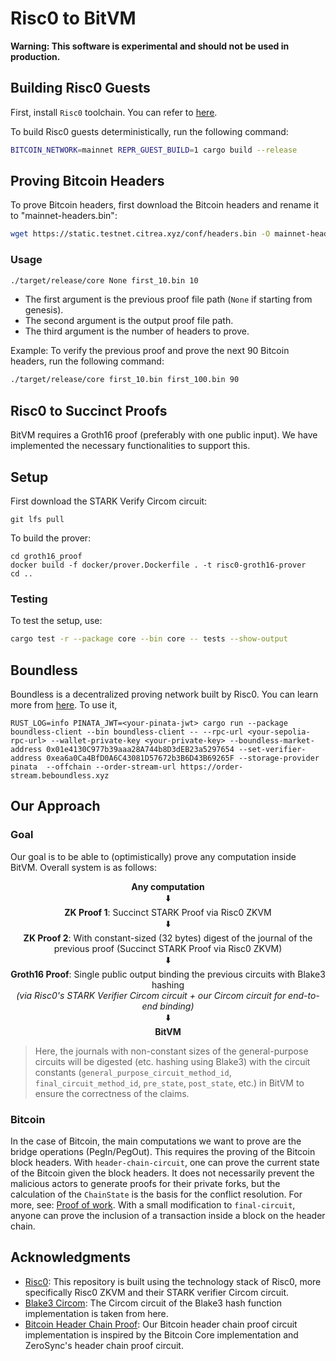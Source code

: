 # Risc0 to BitVM

**Warning: This software is experimental and should not be used in production.**

## Building Risc0 Guests
First, install `Risc0` toolchain. You can refer to [here](https://dev.risczero.com/api/zkvm/install).

To build Risc0 guests deterministically, run the following command:

```bash
BITCOIN_NETWORK=mainnet REPR_GUEST_BUILD=1 cargo build --release
```

## Proving Bitcoin Headers

To prove Bitcoin headers, first download the Bitcoin headers and rename it to "mainnet-headers.bin":

```bash
wget https://static.testnet.citrea.xyz/conf/headers.bin -O mainnet-headers.bin
```

### Usage

```bash
./target/release/core None first_10.bin 10
```

- The first argument is the previous proof file path (`None` if starting from genesis).
- The second argument is the output proof file path.
- The third argument is the number of headers to prove.

Example: To verify the previous proof and prove the next 90 Bitcoin headers, run the following command:

```bash
./target/release/core first_10.bin first_100.bin 90
```

## Risc0 to Succinct Proofs

BitVM requires a Groth16 proof (preferably with one public input). We have implemented the necessary functionalities to support this.

## Setup

First download the STARK Verify Circom circuit:

```
git lfs pull
```

To build the prover:
```
cd groth16_proof
docker build -f docker/prover.Dockerfile . -t risc0-groth16-prover
cd ..
```

### Testing

To test the setup, use:

```bash
cargo test -r --package core --bin core -- tests --show-output
```

## Boundless
Boundless is a decentralized proving network built by Risc0. You can learn more from [here](https://docs.beboundless.xyz/). To use it,
```
RUST_LOG=info PINATA_JWT=<your-pinata-jwt> cargo run --package boundless-client --bin boundless-client -- --rpc-url <your-sepolia-rpc-url> --wallet-private-key <your-private-key> --boundless-market-address 0x01e4130C977b39aaa28A744b8D3dEB23a5297654 --set-verifier-address 0xea6a0Ca4BfD0A6C43081D57672b3B6D43B69265F --storage-provider pinata  --offchain --order-stream-url https://order-stream.beboundless.xyz
```

## Our Approach
### Goal
Our goal is to be able to (optimistically) prove any computation inside BitVM. Overall system is as follows:
<div align="center">
  <b>Any computation</b> <br> 
  ⬇️ <br>
  <b>ZK Proof 1</b>: Succinct STARK Proof via Risc0 ZKVM <br>
  ⬇️ <br>
  <b>ZK Proof 2</b>: With constant-sized (32 bytes) digest of the journal of the previous proof (Succinct STARK Proof via Risc0 ZKVM) <br>
  ⬇️ <br>
  <b>Groth16 Proof</b>: Single public output binding the previous circuits with Blake3 hashing <br>
  <i>(via Risc0's STARK Verifier Circom circuit + our Circom circuit for end-to-end binding)</i> <br>
  ⬇️ <br>
  <b>BitVM</b>
</div>

> Here, the journals with non-constant sizes of the general-purpose circuits will be digested (etc. hashing using Blake3) with the circuit constants (`general_purpose_circuit_method_id`, `final_circuit_method_id`, `pre_state`, `post_state`, etc.) in BitVM to ensure the correctness of the claims.

### Bitcoin
 In the case of Bitcoin, the main computations we want to prove are the bridge operations (PegIn/PegOut). This requires the proving of the Bitcoin block headers. With `header-chain-circuit`, one can prove the current state of the Bitcoin given the block headers. It does not necessarily prevent the malicious actors to generate proofs for their private forks, but the calculation of the `ChainState` is the basis for the conflict resolution. For more, see:
 [Proof of work](https://en.bitcoin.it/wiki/Proof_of_work).
 With a small modification to `final-circuit`, anyone can prove the inclusion of a transaction inside a block on the header chain.


## Acknowledgments
- [Risc0](https://github.com/risc0/risc0): This repository is built using the technology stack of Risc0, more specifically Risc0 ZKVM and their STARK verifier Circom circuit.
- [Blake3 Circom](https://github.com/banyancomputer/hot-proofs-blake3-circom): The Circom circuit of the Blake3 hash function implementation is taken from here.
- [Bitcoin Header Chain Proof](https://github.com/ZeroSync/header_chain/tree/master/program/src/block_header): Our Bitcoin header chain proof circuit implementation is inspired by the Bitcoin Core implementation and ZeroSync's header chain proof circuit.
